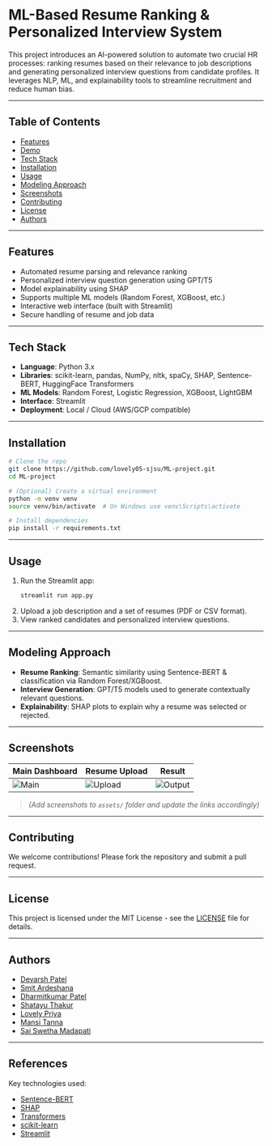 # ML-Based Resume Ranking & Personalized Interview System

This project introduces an AI-powered solution to automate two crucial HR processes: ranking resumes based on their relevance to job descriptions and generating personalized interview questions from candidate profiles. It leverages NLP, ML, and explainability tools to streamline recruitment and reduce human bias.

---

## Table of Contents

- [Features](#-features)
- [Demo](#-demo)
- [Tech Stack](#-tech-stack)
- [Installation](#-installation)
- [Usage](#-usage)
- [Modeling Approach](#-modeling-approach)
- [Screenshots](#-screenshots)
- [Contributing](#-contributing)
- [License](#-license)
- [Authors](#-authors)

---

## Features

- Automated resume parsing and relevance ranking
- Personalized interview question generation using GPT/T5
- Model explainability using SHAP
- Supports multiple ML models (Random Forest, XGBoost, etc.)
- Interactive web interface (built with Streamlit)
- Secure handling of resume and job data

---

## Tech Stack

- **Language**: Python 3.x
- **Libraries**: scikit-learn, pandas, NumPy, nltk, spaCy, SHAP, Sentence-BERT, HuggingFace Transformers
- **ML Models**: Random Forest, Logistic Regression, XGBoost, LightGBM
- **Interface**: Streamlit
- **Deployment**: Local / Cloud (AWS/GCP compatible)

---

## Installation

```bash
# Clone the repo
git clone https://github.com/lovely05-sjsu/ML-project.git
cd ML-project

# (Optional) Create a virtual environment
python -m venv venv
source venv/bin/activate  # On Windows use venv\Scripts\activate

# Install dependencies
pip install -r requirements.txt
```

---

## Usage

1. Run the Streamlit app:
   ```bash
   streamlit run app.py
   ```
2. Upload a job description and a set of resumes (PDF or CSV format).
3. View ranked candidates and personalized interview questions.

---

## Modeling Approach

- **Resume Ranking**: Semantic similarity using Sentence-BERT & classification via Random Forest/XGBoost.
- **Interview Generation**: GPT/T5 models used to generate contextually relevant questions.
- **Explainability**: SHAP plots to explain why a resume was selected or rejected.

---

## Screenshots

| Main Dashboard | Resume Upload | Result |
|----------------|----------------|--------|
| ![Main](assets/screenshot_main.png) | ![Upload](assets/screenshot_upload.png) | ![Output](assets/screenshot_output.png) |

> *(Add screenshots to `assets/` folder and update the links accordingly)*

---

## Contributing

We welcome contributions! Please fork the repository and submit a pull request.

---

## License

This project is licensed under the MIT License - see the [LICENSE](LICENSE) file for details.

---

## Authors

- [Devarsh Patel](mailto:devarshnatvarlal.patel@sjsu.edu)
- [Smit Ardeshana](mailto:smitarvindkumar.ardeshana@sjsu.edu)
- [Dharmitkumar Patel](mailto:dharmitkumarsureshbhai.patel@sjsu.edu)
- [Shatayu Thakur](mailto:shatayu.thakur@sjsu.edu)
- [Lovely Priya](mailto:lovely@sjsu.edu)
- [Mansi Tanna](mailto:mansisanjaybhai.tanna@sjsu.edu)
- [Sai Swetha Madapati](mailto:saiswetha.madapati@sjsu.edu)

---

## References

Key technologies used:
- [Sentence-BERT](https://arxiv.org/abs/1908.10084)
- [SHAP](https://shap.readthedocs.io)
- [Transformers](https://huggingface.co/docs/transformers)
- [scikit-learn](https://scikit-learn.org/)
- [Streamlit](https://streamlit.io/)
